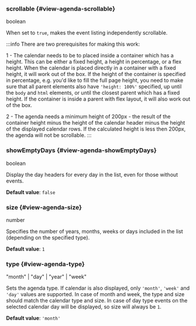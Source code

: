 ### scrollable {#view-agenda-scrollable}

boolean

When set to `true`, makes the event listing independently scrollable.

:::info
There are two prerequisites for making this work:

1 - The calendar needs to be to placed inside a container which has a height. This can be either a fixed height,
a height in percentage, or a flex height. When the calendar is placed directly in a container with a fixed height,
it will work out of the box. If the height of the container is specified in percentage,
e.g. you&#039;d like to fill the full page height, you need to make sure that all parent elements also have `'height: 100%'` specified,
up until the `body` and `html` elements, or until the closest parent which has a fixed height.
If the container is inside a parent with flex layout, it will also work out of the box.

2 - The agenda needs a minimum height of 200px - the result of the container height
minus the height of the calendar header minus the height of the displayed calendar rows.
If the calculated height is less then 200px, the agenda will not be scrollable.
:::
### showEmptyDays {#view-agenda-showEmptyDays}

boolean

Display the day headers for every day in the list, even for those without events.

**Default value**: `false`
### size {#view-agenda-size}

number

Specifies the number of years, months, weeks or days included in the list (depending on the specified type).

**Default value**: `1`
### type {#view-agenda-type}

"month" &#124; "day" &#124; "year" &#124; "week"

Sets the agenda type.
If calendar is also displayed, only `'month'`, `'week'` and `'day'` values are supported.
In case of month and week, the type and size should match the calendar type and size.
In case of day type events on the selected calendar day will be displayed, so size will always be `1`.

**Default value**: `'month'`